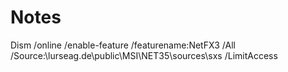 # Notes


Dism /online /enable-feature /featurename:NetFX3 /All /Source:\\lurseag.de\public\MSI\NET35\sources\sxs /LimitAccess 
